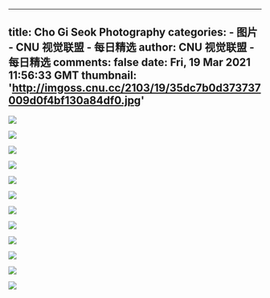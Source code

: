 
---
title: Cho Gi Seok Photography
categories: 
    - 图片
    - CNU 视觉联盟 - 每日精选
author: CNU 视觉联盟 - 每日精选
comments: false
date: Fri, 19 Mar 2021 11:56:33 GMT
thumbnail: 'http://imgoss.cnu.cc/2103/19/35dc7b0d373737009d0f4bf130a84df0.jpg'
---

<div>   
<img src="http://imgoss.cnu.cc/2103/19/35dc7b0d373737009d0f4bf130a84df0.jpg" referrerpolicy="no-referrer"><div class="img_description"></div><p></p><img src="http://imgoss.cnu.cc/2103/19/05f16701d9213cc5925f181d37b45ab6.jpg" referrerpolicy="no-referrer"><div class="img_description"></div><p></p><img src="http://imgoss.cnu.cc/2103/19/4e3f025e4a7935c3bf242a35c669e1b6.jpg" referrerpolicy="no-referrer"><div class="img_description"></div><p></p><img src="http://imgoss.cnu.cc/2103/19/3d58e139844b343090e3cbb80d63f55b.jpg" referrerpolicy="no-referrer"><div class="img_description"></div><p></p><img src="http://imgoss.cnu.cc/2103/19/2bdc1d38165f395a9e812c16e6e84fa8.jpg" referrerpolicy="no-referrer"><div class="img_description"></div><p></p><img src="http://imgoss.cnu.cc/2103/19/bc9510c7f5123f0cb8e52c8f636597c7.jpg" referrerpolicy="no-referrer"><div class="img_description"></div><p></p><img src="http://imgoss.cnu.cc/2103/19/4896d92430ba30c8a118cb9ab9a1e12e.jpg" referrerpolicy="no-referrer"><div class="img_description"></div><p></p><img src="http://imgoss.cnu.cc/2103/19/b5e413abb07b3d1e9589063d493e7df6.jpg" referrerpolicy="no-referrer"><div class="img_description"></div><p></p><img src="http://imgoss.cnu.cc/2103/19/33362bbca41b3963b5d9722ae9c18852.jpg" referrerpolicy="no-referrer"><div class="img_description"></div><p></p><img src="http://imgoss.cnu.cc/2103/19/d64d2d9ed54f3cfd8fb118a955d12ae2.jpg" referrerpolicy="no-referrer"><div class="img_description"></div><p></p><img src="http://imgoss.cnu.cc/2103/19/44d7d0d091ab3967ba7bf7ff41c2313a.jpg" referrerpolicy="no-referrer"><div class="img_description"></div><p></p><img src="http://imgoss.cnu.cc/2103/19/2fca2580bc1234b3b79328030d6d0008.jpg" referrerpolicy="no-referrer"><div class="img_description"></div><p></p>  
</div>
            